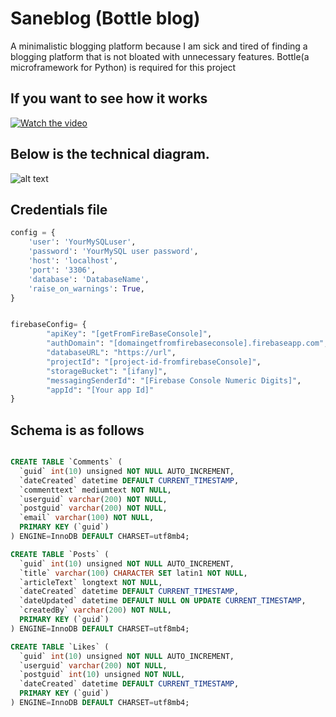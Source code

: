 # Saneblog (Bottle blog)
A minimalistic blogging platform because I am sick and tired of finding a blogging platform that is not bloated with unnecessary features.  Bottle(a microframework for Python) is required for this project

## If you want to see how it works
[![Watch the video](https://firstsiteguide.com/wp-content/uploads/2018/04/what-is-a-blog-641x400-2-1-641x400.jpg)](https://youtu.be/Z4SKbOtTAi0)

## Below is the technical diagram.
![alt text](https://github.com/o92/Saneblog/blob/master/Overview.PNG)

## Credentials file 
```python
config = {
    'user': 'YourMySQLuser',
    'password': 'YourMySQL user password',
    'host': 'localhost',
    'port': '3306',
    'database': 'DatabaseName',
    'raise_on_warnings': True,
}


firebaseConfig= {
        "apiKey": "[getFromFireBaseConsole]",
        "authDomain": "[domaingetfromfirebaseconsole].firebaseapp.com",
        "databaseURL": "https://url",
        "projectId": "[project-id-fromfirebaseConsole]",
        "storageBucket": "[ifany]",
        "messagingSenderId": "[Firebase Console Numeric Digits]",
        "appId": "[Your app Id]"
}
```

## Schema is as follows
```sql

CREATE TABLE `Comments` (
  `guid` int(10) unsigned NOT NULL AUTO_INCREMENT,
  `dateCreated` datetime DEFAULT CURRENT_TIMESTAMP,
  `commenttext` mediumtext NOT NULL,
  `userguid` varchar(200) NOT NULL,
  `postguid` varchar(200) NOT NULL,
  `email` varchar(100) NOT NULL,
  PRIMARY KEY (`guid`)
) ENGINE=InnoDB DEFAULT CHARSET=utf8mb4;

CREATE TABLE `Posts` (
  `guid` int(10) unsigned NOT NULL AUTO_INCREMENT,
  `title` varchar(100) CHARACTER SET latin1 NOT NULL,
  `articleText` longtext NOT NULL,
  `dateCreated` datetime DEFAULT CURRENT_TIMESTAMP,
  `dateUpdated` datetime DEFAULT NULL ON UPDATE CURRENT_TIMESTAMP,
  `createdBy` varchar(200) NOT NULL,
  PRIMARY KEY (`guid`)
) ENGINE=InnoDB DEFAULT CHARSET=utf8mb4;

CREATE TABLE `Likes` (
  `guid` int(10) unsigned NOT NULL AUTO_INCREMENT,
  `userguid` varchar(200) NOT NULL,
  `postguid` int(10) unsigned NOT NULL,
  `dateCreated` datetime DEFAULT CURRENT_TIMESTAMP,
  PRIMARY KEY (`guid`)
) ENGINE=InnoDB DEFAULT CHARSET=utf8mb4;
```
